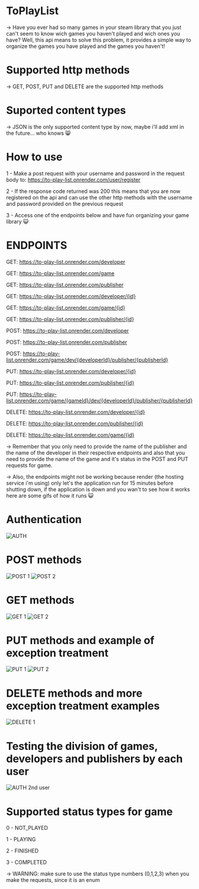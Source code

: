 # ToPlayList


-> Have you ever had so many games in your steam library that you just can't seem to know wich games you haven't played and wich ones you have? Well, this api means to solve this problem, it provides a simple way to organize the games you have played and the games you haven't!


# Supported http methods


-> GET, POST, PUT and DELETE are the supported http methods


# Suported content types


-> JSON is the only supported content type by now, maybe i'll add xml in the future... who knows :smile_cat:


# How to use


1 - Make a post request with your username and password in the request body to: https://to-play-list.onrender.com/user/register


2 - If the response code returned was 200 this means that you are now registered on the api and can use the other http methods with the username and password provided on the previous request


3 - Access one of the endpoints below and have fun organizing your game library :smiley_cat:



# ENDPOINTS



GET: https://to-play-list.onrender.com/developer


GET: https://to-play-list.onrender.com/game


GET: https://to-play-list.onrender.com/publisher


GET: https://to-play-list.onrender.com/developer/{id}


GET: https://to-play-list.onrender.com/game/{id}


GET: https://to-play-list.onrender.com/publisher/{id}


POST: https://to-play-list.onrender.com/developer


POST: https://to-play-list.onrender.com/publisher


POST: https://to-play-list.onrender.com/game/dev/{developerId}/publisher/{publisherId}


PUT: https://to-play-list.onrender.com/developer/{id}


PUT: https://to-play-list.onrender.com/publisher/{id}


PUT: https://to-play-list.onrender.com/game/{gameId}/dev/{developerId}/publisher/{publisherId}


DELETE: https://to-play-list.onrender.com/developer/{id}


DELETE: https://to-play-list.onrender.com/publisher/{id}


DELETE: https://to-play-list.onrender.com/game/{id}



-> Remember that you only need to provide the name of the publisher and the name of the developer in their respective endpoints and also that you need to provide the name of the game and it's status in the POST and PUT requests for game.

-> Also, the endpoints might not be working because render (the hosting service i'm using) only let's the application run for 15 minutes before shutting down, if the application is down and you wan't to see how it works here are some gifs of how it runs :smiley_cat:

# Authentication

![AUTH](https://github.com/viniciusmatiolatramontin/ToPlayList/assets/77888037/a4096b4c-b82a-465d-86cb-b3636abf0046)

# POST methods

![POST 1](https://github.com/viniciusmatiolatramontin/ToPlayList/assets/77888037/08249f56-0891-4a96-bd38-4cf55c346691)
![POST 2](https://github.com/viniciusmatiolatramontin/ToPlayList/assets/77888037/2a92631c-e9b8-4502-aff1-bc7d960d1a8d)

# GET methods

![GET 1](https://github.com/viniciusmatiolatramontin/ToPlayList/assets/77888037/e0318bc7-4257-48f0-9727-010f83106aa8)
![GET 2](https://github.com/viniciusmatiolatramontin/ToPlayList/assets/77888037/9c7f9834-44e3-4309-8bd1-b3543e36a77b)

# PUT methods and example of exception treatment

![PUT 1](https://github.com/viniciusmatiolatramontin/ToPlayList/assets/77888037/c44b4b2b-479f-4fa6-9e54-967f0264ecfe)
![PUT 2](https://github.com/viniciusmatiolatramontin/ToPlayList/assets/77888037/5620cae8-a263-4f4c-a2b9-89184fdc6c93)

# DELETE methods and more exception treatment examples

![DELETE 1](https://github.com/viniciusmatiolatramontin/ToPlayList/assets/77888037/11b78ad8-75c8-4ba1-ae15-e8b7dfd27dcd)

# Testing the division of games, developers and publishers by each user

![AUTH 2nd user](https://github.com/viniciusmatiolatramontin/ToPlayList/assets/77888037/baf7821e-d37c-4c76-a6a5-0d7a1ad42587)

# Supported status types for game

0 - NOT_PLAYED


1 - PLAYING


2 - FINISHED


3 - COMPLETED

-> WARNING: make sure to use the status type numbers (0,1,2,3) when you make the requests, since it is an enum
